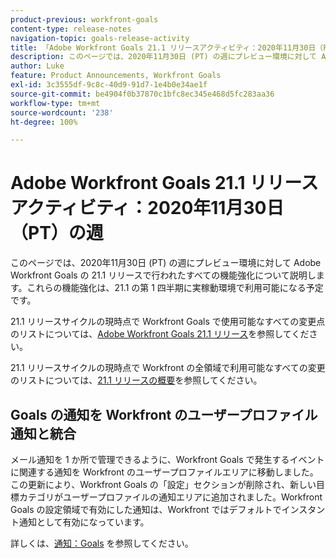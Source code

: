 ```yaml
---
product-previous: workfront-goals
content-type: release-notes
navigation-topic: goals-release-activity
title: 「Adobe Workfront Goals 21.1 リリースアクティビティ：2020年11月30日（PT）の週」
description: このページでは、2020年11月30日 (PT) の週にプレビュー環境に対して Adobe Workfront Goals の 21.1 リリースで行われたすべての機能強化について説明します。これらの機能強化は、21.1 の第 1 四半期に実稼動環境で利用可能になる予定です。
author: Luke
feature: Product Announcements, Workfront Goals
exl-id: 3c3555df-9c8c-40d9-91d7-1e4b0e34ae1f
source-git-commit: be4904f0b37870c1bfc8ec345e468d5fc283aa36
workflow-type: tm+mt
source-wordcount: '238'
ht-degree: 100%

---
```


# Adobe Workfront Goals 21.1 リリースアクティビティ：2020年11月30日（PT）の週

このページでは、2020年11月30日 (PT) の週にプレビュー環境に対して Adobe Workfront Goals の 21.1 リリースで行われたすべての機能強化について説明します。これらの機能強化は、21.1 の第 1 四半期に実稼動環境で利用可能になる予定です。

21.1 リリースサイクルの現時点で Workfront Goals で使用可能なすべての変更点のリストについては、[Adobe Workfront Goals 21.1 リリース](../../../../product-announcements/product-releases/goals-release-activity/goals-release-21-1.md)を参照してください。

21.1 リリースサイクルの現時点で Workfront の全領域で利用可能なすべての変更のリストについては、[21.1 リリースの概要](../../../../product-announcements/product-releases/21.1-release-activity/21-1-release-overview.md)を参照してください。

## Goals の通知を Workfront のユーザープロファイル通知と統合

メール通知を 1 か所で管理できるように、Workfront Goals で発生するイベントに関連する通知を Workfront のユーザープロファイルエリアに移動しました。この更新により、Workfront Goals の「設定」セクションが削除され、新しい目標カテゴリがユーザープロファイルの通知エリアに追加されました。Workfront Goals の設定領域で有効にした通知は、Workfront ではデフォルトでインスタント通知として有効になっています。

詳しくは、[通知：Goals](../../../../workfront-basics/using-notifications/notifications-goals.md) を参照してください。

